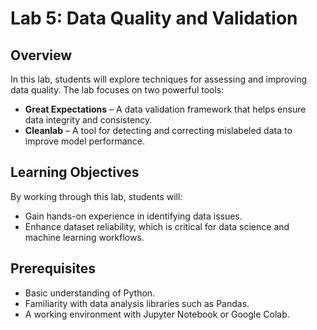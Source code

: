 # Lab 5: Data Quality and Validation

## Overview
In this lab, students will explore techniques for assessing and improving data quality. The lab focuses on two powerful tools:

- **Great Expectations** – A data validation framework that helps ensure data integrity and consistency.
- **Cleanlab** – A tool for detecting and correcting mislabeled data to improve model performance.

## Learning Objectives
By working through this lab, students will:
- Gain hands-on experience in identifying data issues.
- Enhance dataset reliability, which is critical for data science and machine learning workflows.

## Prerequisites
- Basic understanding of Python.
- Familiarity with data analysis libraries such as Pandas.
- A working environment with Jupyter Notebook or Google Colab.
